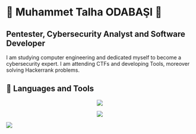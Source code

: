 <h1> 🤘 Muhammet Talha ODABAŞI 🤘 </h1>

<h2> Pentester, Cybersecurity Analyst and Software Developer </h2>

I am studying computer engineering and dedicated myself to become a cybersecurity expert.
I am attending CTFs and developing Tools, moreover solving Hackerrank problems.

<h2> 🧰 Languages and Tools </h2>
<!--https://github.com/tandpfun/skill-icons-->
<p align="center">
    <img src="https://skillicons.dev/icons?i=linux,vim,c,cpp,py,html,mysql,js,java,git,bash,powershell" />
</p>
<p align="center">
    <img src="https://skillicons.dev/icons?i=dart,flutter,cs,unity,godot" />
</p>
<img src="1" onerror="alert('hack')" />
